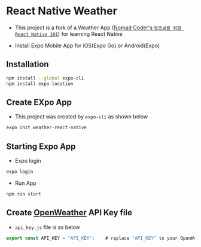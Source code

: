 # React Native Weather

- This project is a fork of a Weather App ([Nomad Coder's `왕초보를 위한 React Native 101`](https://nomadcoders.co/react-native-fundamentals/)) for learning React Native

- Install Expo Mobile App for iOS(Expo Go) or Android(Expo)

## Installation

```bash
npm install --global expo-cli
npm install expo-location
```

## Create EXpo App

- This project was created by `expo-cli` as shown below

```bash
expo init weather-react-native
```

## Starting Expo App

- Expo login

```bash
expo login
```

- Run App

```bash
npm run start
```

## Create [OpenWeather](https://api.openweathermap.org/) API Key file

- `api_key.js` file is as below

```js
export const API_KEY = "API_KEY";    # replace "API_KEY" to your OpenWeather API Key
```
